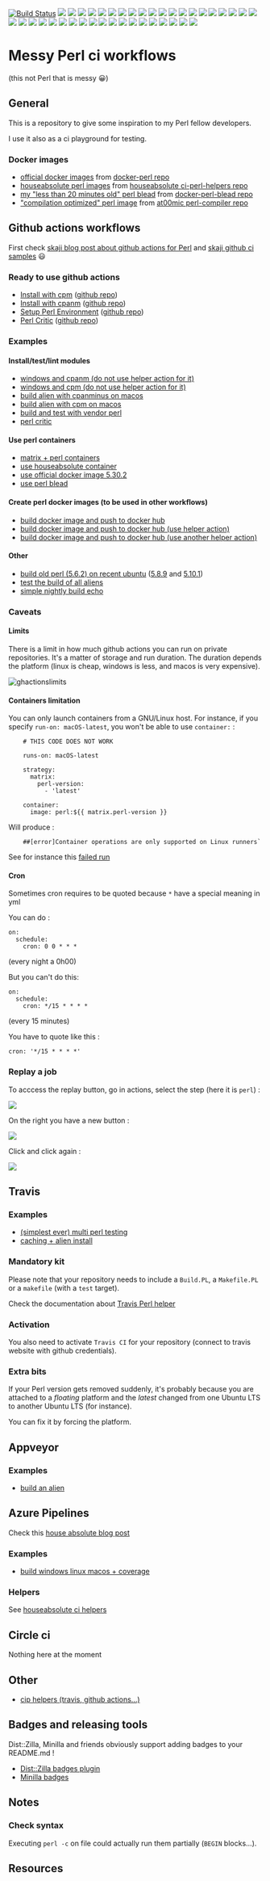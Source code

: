[![Build Status](https://travis-ci.org/thibaultduponchelle/messy-perl-ci-workflows.svg?branch=master)](https://travis-ci.org/thibaultduponchelle/messy-perl-ci-workflows)
[![](https://github.com/thibaultduponchelle/messy-perl-ci-workflows/workflows/linux-check-syntax/badge.svg)](https://github.com/thibaultduponchelle/messy-perl-ci-workflows/actions?query=workflow%3Alinux-check-syntax)
[![](https://github.com/thibaultduponchelle/messy-perl-ci-workflows/workflows/linux-github-action-install-with-cpanminus/badge.svg)](https://github.com/thibaultduponchelle/messy-perl-ci-workflows/actions?query=workflow%3Alinux-github-action-install-with-cpanminus) 
[![](https://github.com/thibaultduponchelle/messy-perl-ci-workflows/workflows/linux-github-action-install-with-cpm/badge.svg)](https://github.com/thibaultduponchelle/messy-perl-ci-workflows/actions?query=workflow%3Alinux-github-action-install-with-cpm) 
[![](https://github.com/thibaultduponchelle/messy-perl-ci-workflows/workflows/linux-perl-container-cpm/badge.svg)](https://github.com/thibaultduponchelle/messy-perl-ci-workflows/actions?query=workflow%3Alinux-perl-container-cpm) 
[![](https://github.com/thibaultduponchelle/messy-perl-ci-workflows/workflows/linux-with-perl-setup-and-cpm/badge.svg)](https://github.com/thibaultduponchelle/messy-perl-ci-workflows/actions?query=workflow%3Alinux-with-perl-setup-and-cpm) 
[![](https://github.com/thibaultduponchelle/messy-perl-ci-workflows/workflows/macos-cpm/badge.svg)](https://github.com/thibaultduponchelle/messy-perl-ci-workflows/actions?query=workflow%3Amacos-cpm) 
[![](https://github.com/thibaultduponchelle/messy-perl-ci-workflows/workflows/macos-perl-container-cpm/badge.svg)](https://github.com/thibaultduponchelle/messy-perl-ci-workflows/actions?query=workflow%3Amacos-perl-container-cpm) 
[![](https://github.com/thibaultduponchelle/messy-perl-ci-workflows/workflows/macos-share-cpanminus/badge.svg)](https://github.com/thibaultduponchelle/messy-perl-ci-workflows/actions?query=workflow%3Amacos-share-cpanminus) 
[![](https://github.com/thibaultduponchelle/messy-perl-ci-workflows/workflows/macos-share-cpm/badge.svg)](https://github.com/thibaultduponchelle/messy-perl-ci-workflows/actions?query=workflow%3Amacos-share-cpm) 
[![](https://github.com/thibaultduponchelle/messy-perl-ci-workflows/workflows/macos-system-cpanminus/badge.svg)](https://github.com/thibaultduponchelle/messy-perl-ci-workflows/actions?query=workflow%3Amacos-system-cpanminus) 
[![](https://github.com/thibaultduponchelle/messy-perl-ci-workflows/workflows/macos-system-cpm/badge.svg)](https://github.com/thibaultduponchelle/messy-perl-ci-workflows/actions?query=workflow%3Amacos-system-cpm) 
[![](https://github.com/thibaultduponchelle/messy-perl-ci-workflows/workflows/nightly-build/badge.svg)](https://github.com/thibaultduponchelle/messy-perl-ci-workflows/actions?query=workflow%3Anightly-build) 
[![](https://github.com/thibaultduponchelle/messy-perl-ci-workflows/workflows/perl-critic/badge.svg)](https://github.com/thibaultduponchelle/messy-perl-ci-workflows/actions?query=workflow%3Aperl-critic) 
[![](https://github.com/thibaultduponchelle/messy-perl-ci-workflows/workflows/plack/badge.svg)](https://github.com/thibaultduponchelle/messy-perl-ci-workflows/actions?query=workflow%3Aplack) 
[![](https://github.com/thibaultduponchelle/messy-perl-ci-workflows/workflows/windows-cpanminus/badge.svg)](https://github.com/thibaultduponchelle/messy-perl-ci-workflows/actions?query=workflow%3Awindows-cpanminus) 
[![](https://github.com/thibaultduponchelle/messy-perl-ci-workflows/workflows/windows-cpm/badge.svg)](https://github.com/thibaultduponchelle/messy-perl-ci-workflows/actions?query=workflow%3Awindows-cpm) 
[![](https://github.com/thibaultduponchelle/messy-perl-ci-workflows/workflows/xml-libxml/badge.svg)](https://github.com/thibaultduponchelle/messy-perl-ci-workflows/actions?query=workflow%3Axml-libxml) 
[![](https://github.com/thibaultduponchelle/messy-perl-ci-workflows/workflows/webframeworks/badge.svg)](https://github.com/thibaultduponchelle/messy-perl-ci-workflows/actions?query=workflow%3Awebframeworks) 
[![](https://github.com/thibaultduponchelle/messy-perl-ci-workflows/workflows/templating/badge.svg)](https://github.com/thibaultduponchelle/messy-perl-ci-workflows/actions?query=workflow%3Atemplating) 
[![](https://github.com/thibaultduponchelle/messy-perl-ci-workflows/workflows/mess/badge.svg)](https://github.com/thibaultduponchelle/messy-perl-ci-workflows/actions?query=workflow%3Amess) 
[![](https://github.com/thibaultduponchelle/messy-perl-ci-workflows/workflows/perl-5.6.2-on-recent-ubuntu/badge.svg)](https://github.com/thibaultduponchelle/messy-perl-ci-workflows/actions?query=workflow%3Aperl-5.6.2-on-recent-ubuntu) 
[![](https://github.com/thibaultduponchelle/messy-perl-ci-workflows/workflows/perl-5.8.9-on-recent-ubuntu/badge.svg)](https://github.com/thibaultduponchelle/messy-perl-ci-workflows/actions?query=workflow%3Aperl-5.8.9-on-recent-ubuntu) 
[![](https://github.com/thibaultduponchelle/messy-perl-ci-workflows/workflows/perl-5.10.1-on-recent-ubuntu/badge.svg)](https://github.com/thibaultduponchelle/messy-perl-ci-workflows/actions?query=workflow%3Aperl-5.10.1-on-recent-ubuntu) 
[![](https://github.com/thibaultduponchelle/messy-perl-ci-workflows/workflows/alien-almost-all-1/badge.svg)](https://github.com/thibaultduponchelle/messy-perl-ci-workflows/actions?query=workflow%3Aalien-almost-all-1) 
[![](https://github.com/thibaultduponchelle/messy-perl-ci-workflows/workflows/alien-almost-all-2/badge.svg)](https://github.com/thibaultduponchelle/messy-perl-ci-workflows/actions?query=workflow%3Aalien-almost-all-2) 
[![](https://github.com/thibaultduponchelle/messy-perl-ci-workflows/workflows/alien-almost-all-3/badge.svg)](https://github.com/thibaultduponchelle/messy-perl-ci-workflows/actions?query=workflow%3Aalien-almost-all-3) 
[![](https://github.com/thibaultduponchelle/messy-perl-ci-workflows/workflows/alien-almost-all-4/badge.svg)](https://github.com/thibaultduponchelle/messy-perl-ci-workflows/actions?query=workflow%3Aalien-almost-all-4) 
[![](https://github.com/thibaultduponchelle/messy-perl-ci-workflows/workflows/alien-almost-all-5/badge.svg)](https://github.com/thibaultduponchelle/messy-perl-ci-workflows/actions?query=workflow%3Aalien-almost-all-5) 
[![](https://github.com/thibaultduponchelle/messy-perl-ci-workflows/workflows/alien-almost-all-6-problem-childs/badge.svg)](https://github.com/thibaultduponchelle/messy-perl-ci-workflows/actions?query=workflow%3Aalien-almost-all-6-problem-childs) 
[![](https://github.com/thibaultduponchelle/messy-perl-ci-workflows/workflows/alien-river-only-1/badge.svg)](https://github.com/thibaultduponchelle/messy-perl-ci-workflows/actions?query=workflow%3Aalien-river-only-1) 
[![](https://github.com/thibaultduponchelle/messy-perl-ci-workflows/workflows/alien-river-only-2/badge.svg)](https://github.com/thibaultduponchelle/messy-perl-ci-workflows/actions?query=workflow%3Aalien-river-only-2) 
[![](https://github.com/thibaultduponchelle/messy-perl-ci-workflows/workflows/alien-river-only-3/badge.svg)](https://github.com/thibaultduponchelle/messy-perl-ci-workflows/actions?query=workflow%3Aalien-river-only-3) 
[![](https://github.com/thibaultduponchelle/messy-perl-ci-workflows/workflows/alien-river-only-4/badge.svg)](https://github.com/thibaultduponchelle/messy-perl-ci-workflows/actions?query=workflow%3Aalien-river-only-4) 
[![](https://github.com/thibaultduponchelle/messy-perl-ci-workflows/workflows/alien-river-only-5-problem-childs/badge.svg)](https://github.com/thibaultduponchelle/messy-perl-ci-workflows/actions?query=workflow%3Aalien-river-only-5-problem-childs) 
[![](https://github.com/thibaultduponchelle/messy-perl-ci-workflows/workflows/multiple-runs-of-cpm/badge.svg)](https://github.com/thibaultduponchelle/messy-perl-ci-workflows/actions?query=workflow%3Amultiple-runs-of-cpm) 
[![](https://github.com/thibaultduponchelle/messy-perl-ci-workflows/workflows/multiple-runs-of-cpm-global/badge.svg)](https://github.com/thibaultduponchelle/messy-perl-ci-workflows/actions?query=workflow%3Amultiple-runs-of-cpm-global) 
[![](https://github.com/thibaultduponchelle/messy-perl-ci-workflows/workflows/problem-childs/badge.svg)](https://github.com/thibaultduponchelle/messy-perl-ci-workflows/actions?query=workflow%3Aproblem-childs) 
[![](https://github.com/thibaultduponchelle/messy-perl-ci-workflows/workflows/spatialite/badge.svg)](https://github.com/thibaultduponchelle/messy-perl-ci-workflows/actions?query=workflow%3Aspatialite) 
[![](https://github.com/thibaultduponchelle/messy-perl-ci-workflows/workflows/sodium/badge.svg)](https://github.com/thibaultduponchelle/messy-perl-ci-workflows/actions?query=workflow%3Asodium) 


# Messy Perl ci workflows

(this not Perl that is messy :grinning:)

## General

This is a repository to give some inspiration to my Perl fellow developers.

I use it also as a ci playground for testing.

### Docker images

- [official docker images](https://hub.docker.com/_/perl) from [docker-perl repo](https://github.com/Perl/docker-perl)
- [houseabsolute perl images](https://hub.docker.com/r/houseabsolute/ci-perl-helpers-ubuntu) from [houseabsolute ci-perl-helpers repo](https://github.com/houseabsolute/ci-perl-helpers)
- [my "less than 20 minutes old" perl blead](https://hub.docker.com/r/tibtibdocker/perl-blead) from [docker-perl-blead repo](https://github.com/thibaultduponchelle/docker-perl-blead)
- ["compilation optimized" perl image](https://hub.docker.com/r/at00mic/perl-compiler) from [at00mic perl-compiler repo](https://github.com/atoomic/perl-compiler)

## Github actions workflows

First check [skaji blog post about github actions for Perl](https://medium.com/@skaji/perl-meets-github-actions-3893ae100205) and [skaji github ci samples](https://github.com/skaji/perl-github-actions-sample) :smiley:

### Ready to use github actions

- [Install with cpm](https://github.com/marketplace/actions/install-with-cpanm) ([github repo](https://github.com/perl-actions/install-with-cpm))
- [Install with cpanm](https://github.com/marketplace/actions/install-with-cpanm) ([github repo](https://github.com/perl-actions/install-with-cpanm))
- [Setup Perl Environment](https://github.com/marketplace/actions/setup-perl-environment) ([github repo](https://github.com/shogo82148/actions-setup-perl))
- [Perl Critic](https://github.com/marketplace/actions/github-action-for-perl-critic) ([github repo](https://github.com/Difegue/action-perlcritic))

### Examples 

#### Install/test/lint modules
- [windows and cpanm (do not use helper action for it)](https://github.com/thibaultduponchelle/messy-perl-ci-workflows/blob/master/.github/workflows/windows-cpanminus.yml)
- [windows and cpm (do not use helper action for it)](https://github.com/thibaultduponchelle/messy-perl-ci-workflows/blob/master/.github/workflows/windows-cpm.yml)
- [build alien with cpanminus on macos](https://github.com/thibaultduponchelle/messy-perl-ci-workflows/blob/master/.github/workflows/macos-share-cpanminus.yml)
- [build alien with cpm on macos](https://github.com/thibaultduponchelle/messy-perl-ci-workflows/blob/master/.github/workflows/macos-share-cpm.yml)
- [build and test with vendor perl](https://github.com/thibaultduponchelle/messy-perl-ci-workflows/blob/master/.github/workflows/linux-vendor-cpanminus.yml)
- [perl critic](https://github.com/thibaultduponchelle/messy-perl-ci-workflows/blob/master/.github/workflows/perl-critic.yml)

#### Use perl containers 
- [matrix + perl containers](https://github.com/thibaultduponchelle/messy-perl-ci-workflows/blob/master/.github/workflows/linux-perl-container-cpm.yml)
- [use houseabsolute container](https://github.com/thibaultduponchelle/messy-perl-ci-workflows/blob/master/.github/workflows/houseabsolute.yml)
- [use official docker image 5.30.2](https://github.com/thibaultduponchelle/messy-perl-ci-workflows/blob/master/.github/workflows/official-docker.yml)
- [use perl blead](https://github.com/thibaultduponchelle/messy-perl-ci-workflows/blob/master/.github/workflows/perl-blead.yml)

#### Create perl docker images (to be used in other workflows)
- [build docker image and push to docker hub](https://github.com/thibaultduponchelle/docker-perl-blead/blob/master/.github/workflows/perl-blead.yml)
- [build docker image and push to docker hub (use helper action)](https://github.com/thibaultduponchelle/messy-perl-ci-workflows/blob/master/.github/workflows/build-docker-image-with-action.yml)
- [build docker image and push to docker hub (use another helper action)](https://github.com/thibaultduponchelle/messy-perl-ci-workflows/blob/master/.github/workflows/publish-to-docker-2.yml)

#### Other
- [build old perl (5.6.2) on recent ubuntu](https://github.com/thibaultduponchelle/messy-perl-ci-workflows/blob/master/.github/workflows/perl-5.6.2-on-recent-ubuntu.yml) ([5.8.9](https://github.com/thibaultduponchelle/messy-perl-ci-workflows/blob/master/.github/workflows/perl-5.8.9-on-recent-ubuntu.yml) and [5.10.1](https://github.com/thibaultduponchelle/messy-perl-ci-workflows/blob/master/.github/workflows/perl-5.10.1-on-recent-ubuntu.yml))
- [test the build of all aliens](https://github.com/thibaultduponchelle/aliens-ci)
- [simple nightly build echo](https://github.com/thibaultduponchelle/messy-perl-ci-workflows/blob/master/.github/workflows/nightly-build.yml)

### Caveats

#### Limits 

There is a limit in how much github actions you can run on private repositories.
It's a matter of storage and run duration. The duration depends the platform (linux is cheap, windows is less, and macos is very expensive).

![ghactionslimits](ghactionslimits.png)

#### Containers limitation

You can only launch containers from a GNU/Linux host.
For instance, if you specify `run-on: macOS-latest`, you won't be able to use `container:` :


```
    # THIS CODE DOES NOT WORK

    runs-on: macOS-latest

    strategy:
      matrix:
        perl-version:
          - 'latest'

    container:
      image: perl:${{ matrix.perl-version }}
```

Will produce :

```
    ##[error]Container operations are only supported on Linux runners`
``` 

See for instance this [failed run](https://github.com/thibaultduponchelle/messy-perl-github-actions/runs/608005097?check_suite_focus=true)

#### Cron

Sometimes cron requires to be quoted because `*` have a special meaning in yml

You can do :
```
on:
  schedule:
    cron: 0 0 * * *
```
(every night a 0h00)

But you can't do this:

```
on:
  schedule:
    cron: */15 * * * *
```
(every 15 minutes)

You have to quote like this :
```
cron: '*/15 * * * *'
```

### Replay a job

To acccess the replay button, go in actions, select the step (here it is `perl`) :

![](replay0.png)

On the right you have a new button :

![](replay1.png)

Click and click again :

![](replay2.png)


## Travis

### Examples 

- [(simplest ever) multi perl testing](https://github.com/thibaultduponchelle/messy-perl-ci-workflows/blob/master/.travis.yml)
- [caching + alien install](https://github.com/plicease/Alien-Expat/blob/master/.travis.yml) 

### Mandatory kit 

Please note that your repository needs to include a `Build.PL`, a `Makefile.PL` or a `makefile` (with a `test` target).

Check the documentation about [Travis Perl helper](https://docs.travis-ci.com/user/languages/perl)

### Activation

You also need to activate `Travis CI` for your repository (connect to travis website with github credentials).

### Extra bits

If your Perl version gets removed suddenly, it's probably because you are attached to a *floating* platform and the *latest* changed from one Ubuntu LTS to another Ubuntu LTS (for instance).

You can fix it by forcing the platform.


## Appveyor

### Examples 

- [build an alien](https://github.com/plicease/Alien-Expat/blob/master/.appveyor.yml)


## Azure Pipelines

Check this [house absolute blog post](https://blog.urth.org/2019/11/18/my-new-ci-helpers-for-perl/)

### Examples

- [build windows linux macos + coverage](https://github.com/houseabsolute/test-class-moose/blob/master/azure-pipelines.yml)

### Helpers 

See [houseabsolute ci helpers](https://github.com/houseabsolute/ci-perl-helpers) 

## Circle ci

Nothing here at the moment

## Other

- [cip helpers (travis, github actions...)](https://github.com/plicease/cip)

## Badges and releasing tools

Dist::Zilla, Minilla and friends obviously support adding badges to your README.md !
- [Dist::Zilla badges plugin](https://metacpan.org/pod/Dist::Zilla::Plugin::GitHubREADME::Badge)
- [Minilla badges](https://metacpan.org/pod/Minilla#badges)


## Notes 

### Check syntax

Executing `perl -c` on file could actually run them partially (`BEGIN` blocks...).

## Resources
